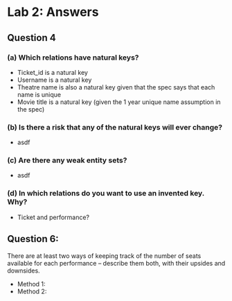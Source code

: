# Lab 2: Answers

## Question 4
### (a) Which relations have natural keys?
* Ticket_id is a natural key
* Username is a natural key
* Theatre name is also a natural key given that the spec says that each name is unique
* Movie title is a natural key (given the 1 year unique name assumption in the spec)

### (b) Is there a risk that any of the natural keys will ever change?
* asdf

### (c) Are there any weak entity sets?
* asdf

### (d) In which relations do you want to use an invented key. Why?
* Ticket and performance?

## Question 6: 
There are at least two ways of keeping track of the number of seats available for each performance – describe them both, with their upsides and downsides.
* Method 1:
* Method 2:
